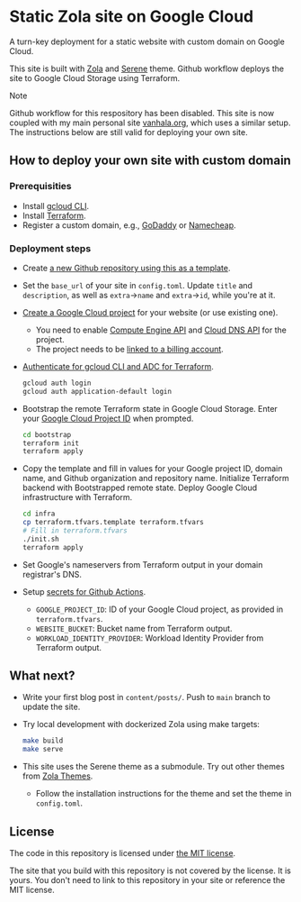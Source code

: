 # Static Zola site on Google Cloud

A turn-key deployment for a static website with custom domain on Google Cloud.

This site is built with [Zola](https://www.getzola.org/) and [Serene](https://github.com/isunjn/serene) theme. Github workflow deploys the site to Google Cloud Storage using Terraform.

> [!NOTE] 
> Github workflow for this respository has been disabled. This site is now coupled with my main personal site
> [vanhala.org](https://vanhala.org), which uses a similar setup. The instructions below are still valid for
> deploying your own site.

## How to deploy your own site with custom domain

### Prerequisities

- Install [gcloud CLI](https://cloud.google.com/sdk/docs/install).
- Install [Terraform](https://developer.hashicorp.com/terraform/install).
- Register a custom domain, e.g., [GoDaddy](https://www.godaddy.com) or [Namecheap](https://www.namecheap.com).

### Deployment steps

- Create [a new Github repository using this as a template](https://docs.github.com/en/repositories/creating-and-managing-repositories/creating-a-repository-from-a-template).
- Set the `base_url` of your site in `config.toml`. Update `title` and `description`, as well as `extra`->`name` and `extra`->`id`, while you're at it.
- [Create a Google Cloud project](https://developers.google.com/workspace/guides/create-project) for your website (or use existing one).
  * You need to enable [Compute Engine API](https://console.cloud.google.com/apis/library/compute.googleapis.com) and [Cloud DNS API](https://console.cloud.google.com/apis/api/dns.googleapis.com/overview) for the project.
  * The project needs to be [linked to a billing account](https://cloud.google.com/billing/docs/how-to/modify-project).
- [Authenticate for gcloud CLI and ADC for Terraform](https://cloud.google.com/docs/authentication/gcloud).

  ```bash
  gcloud auth login
  gcloud auth application-default login
  ```

- Bootstrap the remote Terraform state in Google Cloud Storage. Enter your [Google Cloud Project ID](https://support.google.com/googleapi/answer/7014113) when prompted.

  ```bash
  cd bootstrap
  terraform init
  terraform apply
  ```

- Copy the template and fill in values for your Google project ID, domain name, and Github organization and repository name. Initialize Terraform backend with Bootstrapped remote state. Deploy Google Cloud infrastructure with Terraform.

  ```bash
  cd infra
  cp terraform.tfvars.template terraform.tfvars
  # Fill in terraform.tfvars
  ./init.sh
  terraform apply
  ```

- Set Google's nameservers from Terraform output in your domain registrar's DNS.

- Setup [secrets for Github Actions](https://docs.github.com/en/actions/security-for-github-actions/security-guides/using-secrets-in-github-actions).
  * `GOOGLE_PROJECT_ID`: ID of your Google Cloud project, as provided in `terraform.tfvars`.
  * `WEBSITE_BUCKET`: Bucket name from Terraform output.
  * `WORKLOAD_IDENTITY_PROVIDER`: Workload Identity Provider from Terraform output.

## What next?

- Write your first blog post in `content/posts/`. Push to `main` branch to update the site.
- Try local development with dockerized Zola using make targets:

  ```bash
  make build
  make serve
  ```

- This site uses the Serene theme as a submodule. Try out other themes from [Zola Themes](https://www.getzola.org/themes/).
  * Follow the installation instructions for the theme and set the theme in `config.toml`.

## License

The code in this repository is licensed under [the MIT license](./LICENSE).

The site that you build with this repository is not covered by the license. It is yours. You don't need to link to this repository in your site or reference the MIT license.
